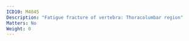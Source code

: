 ```yaml
---
ICD10: M4845
Description: "Fatigue fracture of vertebra: Thoracolumbar region"
Matters: No
Weight: 0
---
```


